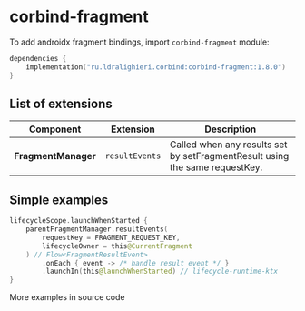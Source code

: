 ﻿
# corbind-fragment

To add androidx fragment bindings, import `corbind-fragment` module:

```kotlin
dependencies {
    implementation("ru.ldralighieri.corbind:corbind-fragment:1.8.0")
}
```

## List of extensions

Component | Extension | Description
--|---|--
**FragmentManager** | `resultEvents` | Called when any results set by setFragmentResult using the same requestKey.


## Simple examples

```kotlin
lifecycleScope.launchWhenStarted {
    parentFragmentManager.resultEvents(
        requestKey = FRAGMENT_REQUEST_KEY,
        lifecycleOwner = this@CurrentFragment
    ) // Flow<FragmentResultEvent>
        .onEach { event -> /* handle result event */ }
        .launchIn(this@launchWhenStarted) // lifecycle-runtime-ktx
}
```

More examples in source code
